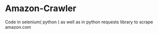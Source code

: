 # Amazon-Crawler
Code in selenium( python ) as well as in python requests library to scrape amazon.com

